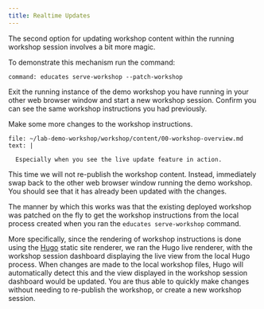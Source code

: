 ```yaml
---
title: Realtime Updates
---
```


The second option for updating workshop content within the running workshop
session involves a bit more magic.

To demonstrate this mechanism run the command:

```terminal:execute
command: educates serve-workshop --patch-workshop
```

Exit the running instance of the demo workshop you have running in your other
web browser window and start a new workshop session. Confirm you can see the
same workshop instructions you had previously.

Make some more changes to the workshop instructions.

```editor:append-lines-to-file
file: ~/lab-demo-workshop/workshop/content/00-workshop-overview.md
text: |

  Especially when you see the live update feature in action.
```

This time we will not re-publish the workshop content. Instead, immediately swap
back to the other web browser window running the demo workshop. You should see
that it has already been updated with the changes.

The manner by which this works was that the existing deployed workshop was
patched on the fly to get the workshop instructions from the local process
created when you ran the `educates serve-workshop` command.

More specifically, since the rendering of workshop instructions is done using
the [Hugo](https://gohugo.io/) static site renderer, we ran the Hugo live
renderer, with the workshop session dashboard displaying the live view from the
local Hugo process. When changes are made to the local workshop files, Hugo will
automatically detect this and the view displayed in the workshop session
dashboard would be updated. You are thus able to quickly make changes without
needing to re-publish the workshop, or create a new workshop session.